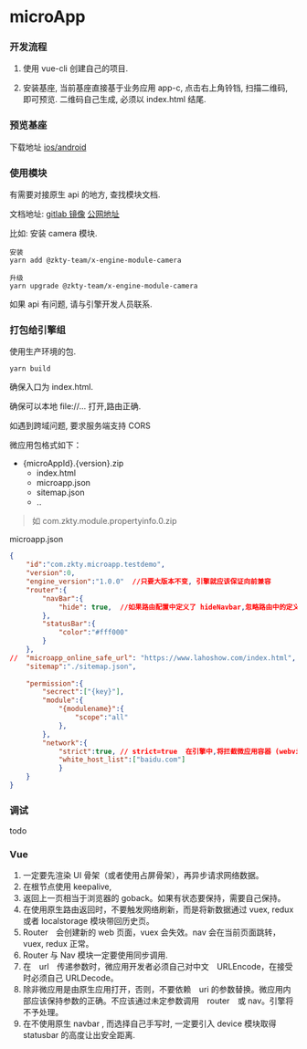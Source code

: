 # microApp



### 开发流程

1. 使用 vue-cli 创建自己的项目.

2. 安装基座, 当前基座直接基于业务应用 app-c, 点击右上角铃铛, 扫描二维码, 即可预览. 二维码自己生成, 必须以 index.html 结尾.



### 预览基座

下载地址  [ios/android](https://www.pgyer.com/engine-motherboard)  



### 使用模块

有需要对接原生 api 的地方, 查找模块文档. 

文档地址:  [gitlab 镜像](http://8.129.6.138:8090/x-engine/x-engine-docs/tree/master/docs/modules/all) [公网地址](https://zk4.github.io/x-engine-docs-7006136fb67e0a01f60fab177fe9fddd/#/./docs/modules/all/%E6%A8%A1%E5%9D%97-engine)



比如: 安装 camera 模块. 

```
安装
yarn add @zkty-team/x-engine-module-camera

升级
yarn upgrade @zkty-team/x-engine-module-camera
```

如果 api 有问题, 请与引擎开发人员联系.



### 打包给引擎组

使用生产环境的包.

```
yarn build
```



确保入口为 index.html.

确保可以本地 file://... 打开,路由正确. 

如遇到跨域问题, 要求服务端支持 CORS



微应用包格式如下：

- {microAppId}.{version}.zip
  - index.html
  - microapp.json
  - sitemap.json
  - ..

>  如 com.zkty.module.propertyinfo.0.zip



microapp.json 

``` json
{
	"id":"com.zkty.microapp.testdemo",
	"version":0,
	"engine_version":"1.0.0"  //只要大版本不变, 引擎就应该保证向前兼容
	"router":{
		"navBar":{
			"hide": true,  //如果路由配置中定义了 hideNavbar,忽略路由中的定义,使用 microapp.json 里的配置
		},
		"statusBar":{
			"color":"#fff000"
		}
	},
//	"microapp_online_safe_url": "https://www.lahoshow.com/index.html", // 为在线微应用预留,指向在线微应用的入口页
 	"sitemap":"./sitemap.json",
  
	"permission":{
		"secrect":["{key}"],
		"module":{
			"{modulename}":{
				"scope":"all"
			},
		},
		"network":{
			"strict":true, // strict=true  在引擎中,将拦截微应用容器 (webview) 里的网络,并检测是否 host 在白名单内. false 将忽略任何网络检测
			"white_host_list":["baidu.com"]
			}
	}
}
```

 



### 调试

todo

### Vue

1. 一定要先渲染 UI 骨架（或者使用占屏骨架），再异步请求网络数据。
2. 在根节点使用 keepalive, 
3. 返回上一页相当于浏览器的 goback。如果有状态要保持，需要自己保持。
4. 在使用原生路由返回时，不要触发网络刷新，而是将新数据通过 vuex, redux 或者 localstorage 模块带回历史页。
5. Router　会创建新的 web 页面，vuex 会失效。nav 会在当前页面跳转，vuex, redux 正常。
6. Router 与 Nav 模块一定要使用同步调用.
7. 在　url　传递参数时，微应用开发者必须自己对中文　URLEncode，在接受时必须自己 URLDecode。
8. 除非微应用是由原生应用打开，否则，不要依赖　uri 的参数替换。微应用内部应该保持参数的正确。不应该通过未定参数调用　router　或 nav。引擎将不予处理。
9. 在不使用原生 navbar , 而选择自己手写时, 一定要引入 device 模块取得 statusbar 的高度让出安全距离.



